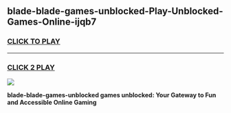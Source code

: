 
## blade-blade-games-unblocked-Play-Unblocked-Games-Online-ijqb7
<h3>
<a href="https://premium76.site?title=blade-blade-games-unblocked&ref=25A">CLICK TO PLAY</a></h3>
<hr>

<h3>
<a href="https://premium76.site?title=blade-blade-games-unblocked&ref=25A">CLICK 2 PLAY</a>
  
</h3>

<a href="https://premium76.site?title=blade-blade-games-unblocked&ref=25A"><img src="https://clearcache.store/games.png"></a>


**blade-blade-games-unblocked games unblocked: Your Gateway to Fun and Accessible Online Gaming**
